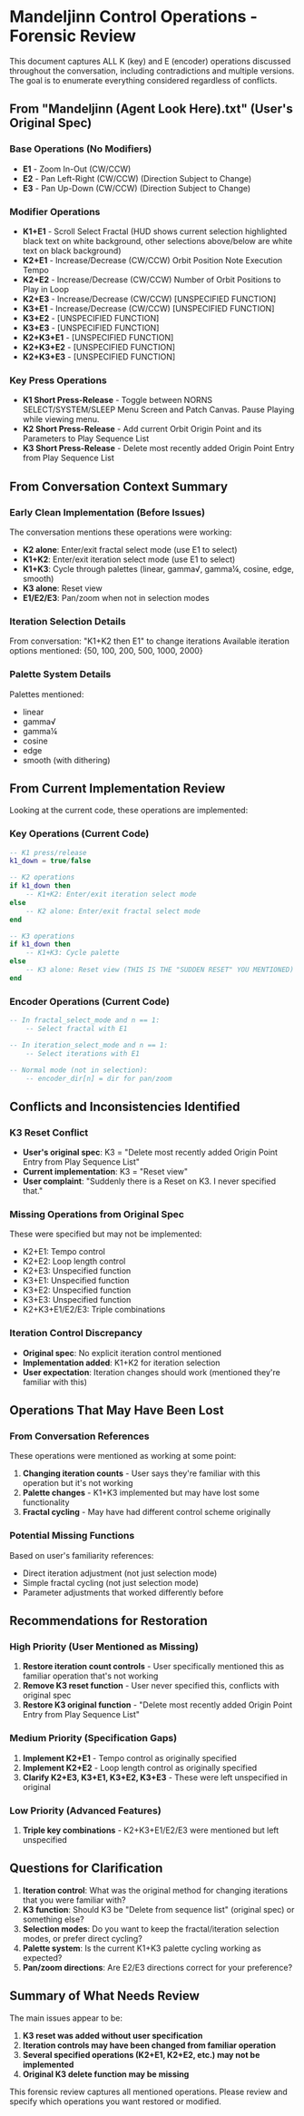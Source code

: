 # Mandeljinn Control Operations - Forensic Review

This document captures ALL K (key) and E (encoder) operations discussed throughout the conversation, including contradictions and multiple versions. The goal is to enumerate everything considered regardless of conflicts.

## From "Mandeljinn (Agent Look Here).txt" (User's Original Spec)

### Base Operations (No Modifiers)
- **E1** - Zoom In-Out (CW/CCW)
- **E2** - Pan Left-Right (CW/CCW) (Direction Subject to Change)
- **E3** - Pan Up-Down (CW/CCW) (Direction Subject to Change)

### Modifier Operations
- **K1+E1** - Scroll Select Fractal (HUD shows current selection highlighted black text on white background, other selections above/below are white text on black background)
- **K2+E1** - Increase/Decrease (CW/CCW) Orbit Position Note Execution Tempo
- **K2+E2** - Increase/Decrease (CW/CCW) Number of Orbit Positions to Play in Loop
- **K2+E3** - Increase/Decrease (CW/CCW) [UNSPECIFIED FUNCTION]
- **K3+E1** - Increase/Decrease (CW/CCW) [UNSPECIFIED FUNCTION]
- **K3+E2** - [UNSPECIFIED FUNCTION]
- **K3+E3** - [UNSPECIFIED FUNCTION]
- **K2+K3+E1** - [UNSPECIFIED FUNCTION]
- **K2+K3+E2** - [UNSPECIFIED FUNCTION]
- **K2+K3+E3** - [UNSPECIFIED FUNCTION]

### Key Press Operations
- **K1 Short Press-Release** - Toggle between NORNS SELECT/SYSTEM/SLEEP Menu Screen and Patch Canvas. Pause Playing while viewing menu.
- **K2 Short Press-Release** - Add current Orbit Origin Point and its Parameters to Play Sequence List
- **K3 Short Press-Release** - Delete most recently added Origin Point Entry from Play Sequence List

## From Conversation Context Summary

### Early Clean Implementation (Before Issues)
The conversation mentions these operations were working:
- **K2 alone**: Enter/exit fractal select mode (use E1 to select)
- **K1+K2**: Enter/exit iteration select mode (use E1 to select)
- **K1+K3**: Cycle through palettes (linear, gamma√, gamma¼, cosine, edge, smooth)
- **K3 alone**: Reset view
- **E1/E2/E3**: Pan/zoom when not in selection modes

### Iteration Selection Details
From conversation: "K1+K2 then E1" to change iterations
Available iteration options mentioned: {50, 100, 200, 500, 1000, 2000}

### Palette System Details
Palettes mentioned:
- linear
- gamma√ 
- gamma¼
- cosine
- edge
- smooth (with dithering)

## From Current Implementation Review

Looking at the current code, these operations are implemented:

### Key Operations (Current Code)
```lua
-- K1 press/release
k1_down = true/false

-- K2 operations
if k1_down then
    -- K1+K2: Enter/exit iteration select mode
else
    -- K2 alone: Enter/exit fractal select mode
end

-- K3 operations  
if k1_down then
    -- K1+K3: Cycle palette
else
    -- K3 alone: Reset view (THIS IS THE "SUDDEN RESET" YOU MENTIONED)
end
```

### Encoder Operations (Current Code)
```lua
-- In fractal_select_mode and n == 1:
    -- Select fractal with E1

-- In iteration_select_mode and n == 1:  
    -- Select iterations with E1

-- Normal mode (not in selection):
    -- encoder_dir[n] = dir for pan/zoom
```

## Conflicts and Inconsistencies Identified

### K3 Reset Conflict
- **User's original spec**: K3 = "Delete most recently added Origin Point Entry from Play Sequence List"
- **Current implementation**: K3 = "Reset view" 
- **User complaint**: "Suddenly there is a Reset on K3. I never specified that."

### Missing Operations from Original Spec
These were specified but may not be implemented:
- K2+E1: Tempo control
- K2+E2: Loop length control  
- K2+E3: Unspecified function
- K3+E1: Unspecified function
- K3+E2: Unspecified function
- K3+E3: Unspecified function
- K2+K3+E1/E2/E3: Triple combinations

### Iteration Control Discrepancy
- **Original spec**: No explicit iteration control mentioned
- **Implementation added**: K1+K2 for iteration selection
- **User expectation**: Iteration changes should work (mentioned they're familiar with this)

## Operations That May Have Been Lost

### From Conversation References
These operations were mentioned as working at some point:
1. **Changing iteration counts** - User says they're familiar with this operation but it's not working
2. **Palette changes** - K1+K3 implemented but may have lost some functionality
3. **Fractal cycling** - May have had different control scheme originally

### Potential Missing Functions
Based on user's familiarity references:
- Direct iteration adjustment (not just selection mode)
- Simple fractal cycling (not just selection mode)
- Parameter adjustments that worked differently before

## Recommendations for Restoration

### High Priority (User Mentioned as Missing)
1. **Restore iteration count controls** - User specifically mentioned this as familiar operation that's not working
2. **Remove K3 reset function** - User never specified this, conflicts with original spec
3. **Restore K3 original function** - "Delete most recently added Origin Point Entry from Play Sequence List"

### Medium Priority (Specification Gaps)
1. **Implement K2+E1** - Tempo control as originally specified
2. **Implement K2+E2** - Loop length control as originally specified  
3. **Clarify K2+E3, K3+E1, K3+E2, K3+E3** - These were left unspecified in original

### Low Priority (Advanced Features)
1. **Triple key combinations** - K2+K3+E1/E2/E3 were mentioned but left unspecified

## Questions for Clarification

1. **Iteration control**: What was the original method for changing iterations that you were familiar with?
2. **K3 function**: Should K3 be "Delete from sequence list" (original spec) or something else?
3. **Selection modes**: Do you want to keep the fractal/iteration selection modes, or prefer direct cycling?
4. **Palette system**: Is the current K1+K3 palette cycling working as expected?
5. **Pan/zoom directions**: Are E2/E3 directions correct for your preference?

## Summary of What Needs Review

The main issues appear to be:
1. **K3 reset was added without user specification**
2. **Iteration controls may have been changed from familiar operation**
3. **Several specified operations (K2+E1, K2+E2, etc.) may not be implemented**
4. **Original K3 delete function may be missing**

This forensic review captures all mentioned operations. Please review and specify which operations you want restored or modified.
